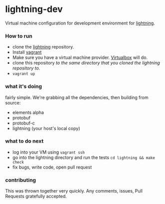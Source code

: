 # lightning-dev

Virtual machine configuration for development environment for [lightning](https://github.com/ElementsProject/lightning).

### How to run

- clone the [lightning](https://github.com/ElementsProject/lightning) repository.
- Install [vagrant](http://www.vagrantup.com/downloads)
- Make sure you have a virtual machine provider. [Virtualbox](https://www.virtualbox.org/wiki/Downloads) will do.
- clone this repository *to the same directory that you cloned the lightning repository to*.
- `vagrant up`

### what it's doing

fairly simple. We're grabbing all the dependencies, then building from source:

- elements alpha
- protobuf
- protobuf-c
- lightning (your host's local copy)

### what to do next

- log into your VM using `vagrant ssh`
- go into the lightning directory and run the tests `cd lightning && make check`
- fix bugs, write code, open pull request

### contributing

This was thrown together very quickly. Any comments, issues, Pull Requests gratefully accepted.
